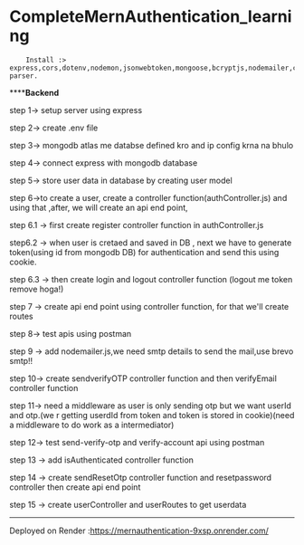 # CompleteMernAuthentication_learning

        Install :> express,cors,dotenv,nodemon,jsonwebtoken,mongoose,bcryptjs,nodemailer,cookie-parser.


************************Backend********************


step 1-> setup server using express

step 2-> create .env file

step 3-> mongodb atlas me databse defined kro  and ip config krna na bhulo

step 4-> connect express with mongodb database

step 5-> store user data in database by creating  user model

step 6->to create a  user, create a controller function(authController.js) and using that ,after, we will create an api end point,

 step 6.1 -> first create register controller function in authController.js

 step6.2 -> when user is cretaed and saved in DB , next we have to generate token(using id from mongodb DB) for authentication and send this using cookie.

 step 6.3 -> then create login and logout controller function  (logout me token remove hoga!)

 step 7 -> create api end point using controller function, for that we'll create routes

 step 8-> test apis using postman

 step 9 -> add nodemailer.js,we need smtp details to send the mail,use brevo smtp!!

 step 10-> create sendverifyOTP controller function and then verifyEmail controller function

 step 11-> need a middleware as user is only sending otp but we want userId and otp.(we r getting userdId from token and token is stored in cookie)(need a middleware to do work as a intermediator)

 step 12-> test send-verify-otp and verify-account api using postman

 step 13 -> add isAuthenticated controller function

 step 14 -> create sendResetOtp controller function and resetpassword controller then create api end point

step 15 -> create userController and userRoutes to get userdata




*************************************************

Deployed on Render :https://mernauthentication-9xsp.onrender.com/
